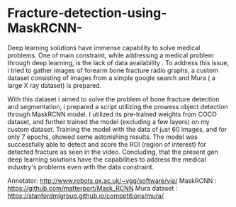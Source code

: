 # Fracture-detection-using-MaskRCNN-

Deep learning solutions have immense capability to solve medical problems. One of main constraint, while addressing a medical problem through deep learning, is the lack of data availability . To address this issue, i tried to gather images of forearm bone fracture radio graphs, a custom dataset consisting of images from a simple google search and Mura ( a large X ray dataset) is prepared. 

With this dataset i aimed to solve the problem of bone fracture detection and segmentation, i prepared a script utilizing the prowess object detection through MaskRCNN model. I utilized its pre-trained weights from COCO dataset, and further trained the model (excluding a few layers) on my custom dataset. Training the model with the data of just 60 images, and for only 7 epochs, showed some astonishing results. The model was successfully able to detect and score the ROI (region of interest) for detected fracture as seen in the video. Concluding, that the present gen deep learning solutions have the capabilities to address the medical industry's problems even with the data constraint.

Annotator: http://www.robots.ox.ac.uk/~vgg/software/via/
MaskRCNN : https://github.com/matterport/Mask_RCNN
Mura dataset : https://stanfordmlgroup.github.io/competitions/mura/
